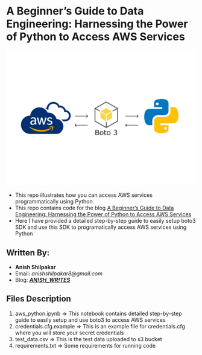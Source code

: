 # A Beginner’s Guide to Data Engineering: Harnessing the Power of Python to Access AWS Services
![Blog Image](blog_img.png)
- This repo illustrates how you can access AWS services programmatically using Python.
- This repo contains code for the blog [A Beginner’s Guide to Data Engineering: Harnessing the Power of Python to Access AWS Services](https://anish-shilpakar.com.np/a-beginners-guide-to-data-engineering-harnessing-the-power-of-python-to-access-aws-services)
- Here I have provided a detailed step-by-step guide to easily setup boto3 SDK and use this SDK to programatically access AWS services using Python


## Written By:
- **Anish Shilpakar**
- Email: _anishshilpakar8@gmail.com_
- Blog: [_**AN!SH_WR!TES**_](https://anish-shilpakar.com.np/)

## Files Description
1. aws_python.ipynb => This notebook contains detailed step-by-step guide to easily setup and use boto3 to access AWS services
2. credentials.cfg.example => This is an example file for credentials.cfg where you will store your secret credentials
3. test_data.csv => This is the test data uploaded to s3 bucket
4. requirements.txt => Some requirements for running code